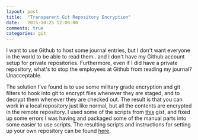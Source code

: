 ```yaml
---
layout: post
title:  "Transparent Git Repository Encryption"
date:   2015-10-25 12:00:00
comments: true
categories: git
---
```


I want to use Github to host some journal entries, but I don't want everyone in the world to be able to read them.. and I don't have my Github account setup for private repositories. Furthermore, even if I did have a private repository, what's to stop the employees at Github from reading my journal? Unacceptable.

The solution I've found is to use some military grade encryption and git filters to hook into git to encrypt files whenever they are staged, and to decrypt them whenever they are checked out. The result is that you can work in a local repository just like normal, but all the contents are encrypted in the remote repository. I used some of the scripts from [this][trans-encryption] gist, and fixed up some errors I was having and packaged some of the manual parts into some easier to use scripts. The resulting scripts and instructions for setting up your own repository can be found [here][elias-gitencrypt].

[trans-encryption]: https://gist.github.com/shadowhand/873637
[elias-gitencrypt]: https://github.com/eliasbagley/gitencrypt/
